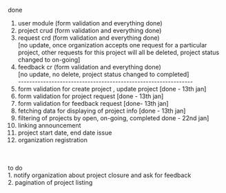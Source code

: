 done<br/>
1. user module (form validation and everything done)<br/>
2. project crud (form validation and everything done)<br/>
3. request crd  (form validation and everything done)<br/>
[no update, once organization accepts one request for a particular project, other requests for this project will all be deleted, project status changed to on-going]<br/>
4. feedback cr  (form validation and everything done)<br/>
[no update, no delete, project status changed to completed]<br/>
---------------------------------------------------------------<br/>
5. form validation for create project , update project [done - 13th jan]<br/>
6. form validation for project request [done - 13th jan]<br/>
7. form validation for feedback request [done- 13th jan]<br/>
8. fetching data for displaying of project info [done - 13th jan]<br/>
9. filtering of projects by open, on-going, completed done - 22nd jan]<br/>
10. linking announcement <br/>
11. project start date, end date issue<br/>
12. organization registration <br/>
<br/>
<br/>
to do<br/>
1. notify organization about project closure and ask for feedback<br/>
2. pagination of project listing <br/>

